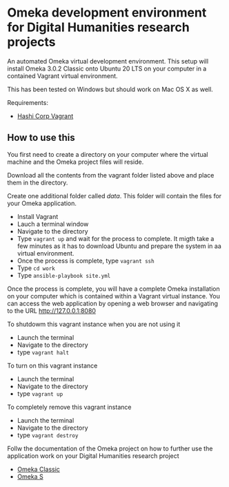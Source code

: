 # Omeka development environment for Digital Humanities research projects
An automated Omeka virtual development environment. This setup will install Omeka 3.0.2 Classic onto Ubuntu 20 LTS on your computer in a contained Vagrant virtual environment.

This has been tested on Windows but should work on Mac OS X  as well.

Requirements:
- [Hashi Corp Vagrant](https://www.vagrantup.com/downloads)

## How to use this

You first need to create a directory on your computer where the virtual machine and the Omeka project files will reside.

Download all the contents from the vagrant folder listed above and place them in the directory.

Create one additional folder called *data*. This folder will contain the files for your Omeka application.

- Install Vagrant
- Lauch a terminal window
- Navigate to the directory
- Type `vagrant up` and wait for the process to complete. It migth take a few minutes as it has to download Ubuntu and prepare the system in aa virtual environment.
- Once the process is complete, type `vagrant ssh`
- Type `cd work`
- Type `ansible-playbook site.yml`

Once the process is complete, you will have a complete Omeka installation on your computer which is contained within a Vagrant virtual instance. You can access the web application by opening a web browser and navigating to the URL http://127.0.0.1:8080

To shutdowm this vagrant instance when you are not using it
- Launch the terminal
- Navigate to the directory
- type `vagrant halt`

To turn on this vagrant instance
- Launch the terminal
- Navigate to the directory
- type `vagrant up`

To completely remove this vagrant instance
- Launch the terminal
- Navigate to the directory
- type `vagrant destroy`

Follw the documentation of the Omeka project on how to further use the application work on your Digital Humanities research project
- [Omeka Classic](https://omeka.org/classic/docs/)
- [Omeka S](https://omeka.org/s/docs/user-manual/)

